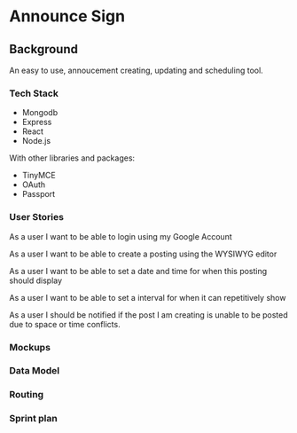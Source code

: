 
# Announce Sign

## Background

An easy to use, annoucement creating, updating and scheduling tool. 

### Tech Stack
* Mongodb
* Express
* React
* Node.js 

With other libraries and packages:

* TinyMCE
* OAuth
* Passport

### User Stories
As a user I want to be able to login using my Google Account

As a user I want to be able to create a posting using the WYSIWYG editor

As a user I want to be able to set a date and time for when this posting should display

As a user I want to be able to set a interval for when it can repetitively show

As a user I should be notified if the post I am creating is unable to be posted due to space or time conflicts.

### Mockups


### Data Model



### Routing

### Sprint plan
